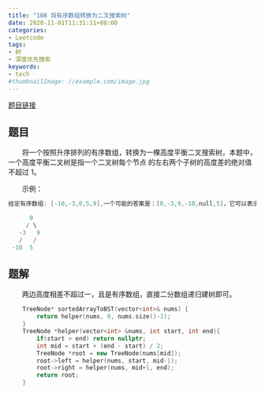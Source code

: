 ```yaml
---
title: "108 将有序数组转换为二叉搜索树"
date: 2020-11-01T11:31:11+08:00
categories:
- Leetcode
tags:
- 树
- 深度优先搜索
keywords:
- tech
#thumbnailImage: //example.com/image.jpg
---
```

[题目链接](https://leetcode-cn.com/problems/convert-sorted-array-to-binary-search-tree/)
<!--more-->
## 题目

　　将一个按照升序排列的有序数组，转换为一棵高度平衡二叉搜索树，本题中，一个高度平衡二叉树是指一个二叉树每个节点 的左右两个子树的高度差的绝对值不超过 1。

　　示例：

```cpp
给定有序数组: [-10,-3,0,5,9],一个可能的答案是：[0,-3,9,-10,null,5]，它可以表示下面这个高度平衡二叉搜索树：

      0
     / \
   -3   9
   /   /
 -10  5
```

## 题解

　　两边高度相差不超过一，且是有序数组，直接二分数组递归建树即可。

```cpp
    TreeNode* sortedArrayToBST(vector<int>& nums) {
        return helper(nums, 0, nums.size()-1);
    }
    TreeNode *helper(vector<int> &nums, int start, int end){
        if(start > end) return nullptr;
        int mid = start + (end - start) / 2;
        TreeNode *root = new TreeNode(nums[mid]);
        root->left = helper(nums, start, mid-1);
        root->right = helper(nums, mid+1, end);
        return root;
    }
```
